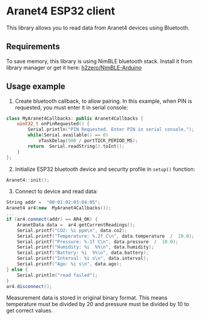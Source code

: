
# Aranet4 ESP32 client
This library allows you to read data from Aranet4 devices using Bluetooth.

## Requirements
To save memory, this library is using NimBLE bluetooth stack. Install it from library manager or get it here: [h2zero/NimBLE-Arduino](https://github.com/h2zero/NimBLE-Arduino)

## Usage example
1. Create bluetooth callback, to allow pairing. In this example, when PIN is requested, you must enter it in serial console:
```cpp
class MyAranet4Callbacks: public Aranet4Callbacks {
    uint32_t onPinRequested() {
        Serial.println("PIN Requested. Enter PIN in serial console.");
        while(Serial.available() == 0)
            vTaskDelay(500 / portTICK_PERIOD_MS);
        return  Serial.readString().toInt();
    }
};
```
2. Initialize ESP32 bluetooth device and security profile in `setup()` function:
```cpp
Aranet4::init();
```
3. Connect to device and read data:
```cpp
String addr =  "00:01:02:03:04:05";
Aranet4 ar4(new  MyAranet4Callbacks());
...
if (ar4.connect(addr) == AR4_OK) {
    AranetData data =  ar4.getCurrentReadings();
	Serial.printf("CO2: %i ppm\n", data.co2);
	Serial.printf("Temperature: %.2f C\n", data.temperature  /  20.0);
	Serial.printf("Pressure: %.1f C\n", data.pressure  /  10.0);
	Serial.printf("Humidity: %i  %%\n", data.humidity);
	Serial.printf("Battery: %i  %%\n", data.battery);
	Serial.printf("Interval: %i s\n", data.interval);
	Serial.printf("Ago: %i s\n", data.ago);
} else {
    Serial.println("read failed");
}
ar4.disconnect();
```

Measurement data is stored in original binary format. This means temperature must be divided by 20 and pressure must be divided by 10 to get correct values.
